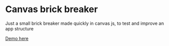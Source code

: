 Canvas brick breaker
====================


Just a small brick breaker made quickly in canvas js, to test and improve an app structure

[Demo here](https://giildas.github.io/canvas-brick-breaker/)

